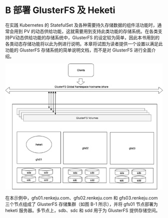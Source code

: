 [1]: /images/deploy/GlusterFS-Arch.drawio.png

# B 部署 GlusterFS 及 Heketi

在实践 Kubernetes 的 StatefulSet 及各种需要持久存储数据的组件活功能时，通常会用到 PV 的动态供给功能，这就需要用到支持此类功能的存储系统。在各类支持PV动态供给功能的存储系统中，GlusterFS 的设定较为简单，因此本书用到的各类动态存储功能将以此为例进行说明。本章将试图为读者提供一个设置以满足此功能的 GlusterFS 存储系统的简单说明文档，而不是对 GlusterFS 进行全面介绍。

![GlusterFS 架构][1]

在本示例中，gfs01.renkeju.com、gfs02.renkeju.com 和 gfs03.renkeju.com 三个节点组成了 GlusterFS 存储集群（如图 B-1 所示），并将 gfs01 节点部署为 heketi 服务器。多节点上，sdb、sdc 和 sdd 用于为 GlusterFS 提供存储空间。

